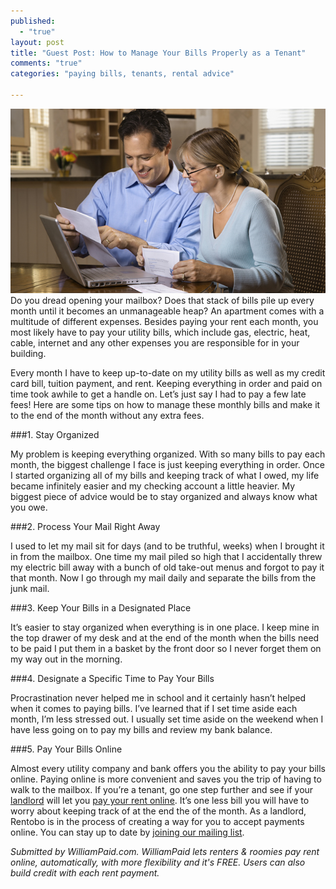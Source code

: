 ```yaml
---
published: 
  - "true"
layout: post
title: "Guest Post: How to Manage Your Bills Properly as a Tenant"
comments: "true"
categories: "paying bills, tenants, rental advice"

---
```


![Pay bills on time](/source/_posts/image01.png)
Do you dread opening your mailbox? Does that stack of bills pile up every month until it becomes an unmanageable heap? An apartment comes with a multitude of different expenses. Besides paying your rent each month, you most likely have to pay your utility bills, which include gas, electric, heat, cable, internet and any other expenses you are responsible for in your building. 

Every month I have to keep up-to-date on my utility bills as well as my credit card bill, tuition payment, and rent. Keeping everything in order and paid on time took awhile to get a handle on. Let’s just say I had to pay a few late fees! Here are some tips on how to manage these monthly bills and make it to the end of the month without any extra fees. 

###1. Stay Organized

My problem is keeping everything organized. With so many bills to pay each month, the biggest challenge I face is just keeping everything in order. Once I started organizing all of my bills and keeping track of what I owed, my life became infinitely easier and my checking account a little heavier. My biggest piece of advice would be to stay organized and always know what you owe. 

###2. Process Your Mail Right Away 

I used to let my mail sit for days (and to be truthful, weeks) when I brought it in from the mailbox. One time my mail piled so high that I accidentally threw my electric bill away with a bunch of old take-out menus and forgot to pay it that month. Now I go through my mail daily and separate the bills from the junk mail.

###3. Keep Your Bills in a Designated Place 

It’s easier to stay organized when everything is in one place. I keep mine in the top drawer of my desk and at the end of the month when the bills need to be paid I put them in a basket by the front door so I never forget them on my way out in the morning. 

###4. Designate a Specific Time to Pay Your Bills

Procrastination never helped me in school and it certainly hasn’t helped when it comes to paying bills. I’ve learned that if I set time aside each month, I’m less stressed out. I usually set time aside on the weekend when I have less going on to pay my bills and review my bank balance.  

###5. Pay Your Bills Online

Almost every utility company and bank offers you the ability to pay your bills online. Paying online is more convenient and saves you the trip of having to walk to the mailbox. If you’re a tenant, go one step further and see if your [landlord](http://www.williampaid.com/collect-rent-online) will let you [pay your rent online](http://www.williampaid.com/pay-rent-online). It’s one less bill you will have to worry about keeping track of at the end the of the month. As a landlord, Rentobo is in the process of creating a way for you to accept payments online. You can stay up to date by [joining our mailing list](http://www.rentobo.com).


*Submitted by WilliamPaid.com. WilliamPaid lets renters & roomies pay rent online, automatically, with more flexibility and it's FREE. Users can also build credit with each rent payment.*
